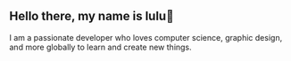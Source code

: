 ## Hello there, my name is lulu👋
<p> I am a passionate developer who loves computer science, graphic design, and more globally to learn and create new things.
</p>
